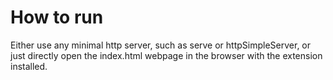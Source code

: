 # How to run
Either use any minimal http server, such as serve or httpSimpleServer, or just directly open the index.html webpage in the browser with the extension installed.



